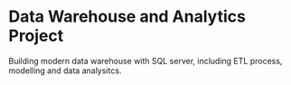 # Data Warehouse and Analytics Project
Building modern data warehouse with SQL server, including ETL process, modelling and data analysitcs.

 
